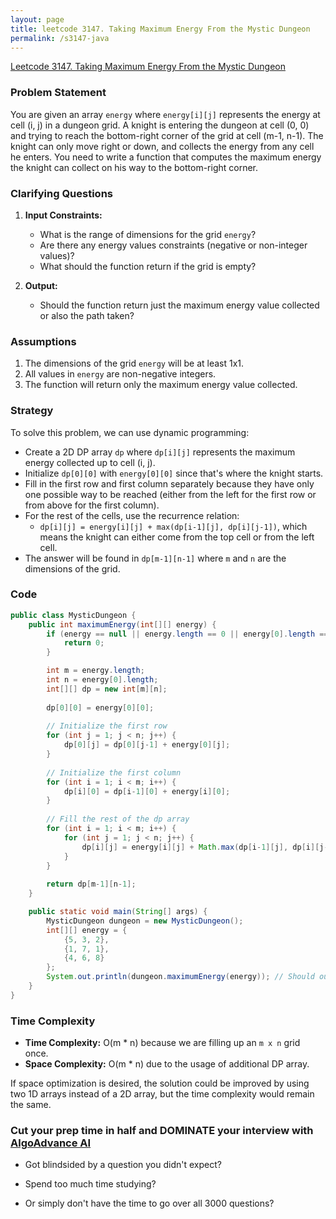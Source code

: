 ```yaml
---
layout: page
title: leetcode 3147. Taking Maximum Energy From the Mystic Dungeon
permalink: /s3147-java
---
```

[Leetcode 3147. Taking Maximum Energy From the Mystic Dungeon](https://algoadvance.github.io/algoadvance/l3147)
### Problem Statement

You are given an array `energy` where `energy[i][j]` represents the energy at cell (i, j) in a dungeon grid. A knight is entering the dungeon at cell (0, 0) and trying to reach the bottom-right corner of the grid at cell (m-1, n-1). The knight can only move right or down, and collects the energy from any cell he enters. You need to write a function that computes the maximum energy the knight can collect on his way to the bottom-right corner.

### Clarifying Questions

1. **Input Constraints:**
   - What is the range of dimensions for the grid `energy`? 
   - Are there any energy values constraints (negative or non-integer values)?
   - What should the function return if the grid is empty?

2. **Output:**
   - Should the function return just the maximum energy value collected or also the path taken?

### Assumptions

1. The dimensions of the grid `energy` will be at least 1x1.
2. All values in `energy` are non-negative integers.
3. The function will return only the maximum energy value collected.

### Strategy

To solve this problem, we can use dynamic programming:
- Create a 2D DP array `dp` where `dp[i][j]` represents the maximum energy collected up to cell (i, j).
- Initialize `dp[0][0]` with `energy[0][0]` since that's where the knight starts.
- Fill in the first row and first column separately because they have only one possible way to be reached (either from the left for the first row or from above for the first column).
- For the rest of the cells, use the recurrence relation:
  - `dp[i][j] = energy[i][j] + max(dp[i-1][j], dp[i][j-1])`, which means the knight can either come from the top cell or from the left cell.
- The answer will be found in `dp[m-1][n-1]` where `m` and `n` are the dimensions of the grid.

### Code

```java
public class MysticDungeon {
    public int maximumEnergy(int[][] energy) {
        if (energy == null || energy.length == 0 || energy[0].length == 0) {
            return 0;
        }

        int m = energy.length;
        int n = energy[0].length;
        int[][] dp = new int[m][n];
        
        dp[0][0] = energy[0][0];
        
        // Initialize the first row
        for (int j = 1; j < n; j++) {
            dp[0][j] = dp[0][j-1] + energy[0][j];
        }
        
        // Initialize the first column
        for (int i = 1; i < m; i++) {
            dp[i][0] = dp[i-1][0] + energy[i][0];
        }
        
        // Fill the rest of the dp array
        for (int i = 1; i < m; i++) {
            for (int j = 1; j < n; j++) {
                dp[i][j] = energy[i][j] + Math.max(dp[i-1][j], dp[i][j-1]);
            }
        }
        
        return dp[m-1][n-1];
    }

    public static void main(String[] args) {
        MysticDungeon dungeon = new MysticDungeon();
        int[][] energy = {
            {5, 3, 2},
            {1, 7, 1},
            {4, 6, 8}
        };
        System.out.println(dungeon.maximumEnergy(energy)); // Should output 26
    }
}
```

### Time Complexity

- **Time Complexity:** O(m * n) because we are filling up an `m x n` grid once.
- **Space Complexity:** O(m * n) due to the usage of additional DP array. 

If space optimization is desired, the solution could be improved by using two 1D arrays instead of a 2D array, but the time complexity would remain the same.


### Cut your prep time in half and DOMINATE your interview with [AlgoAdvance AI](https://algoAdvance.com)

- Got blindsided by a question you didn't expect?

- Spend too much time studying?

- Or simply don't have the time to go over all 3000 questions?

